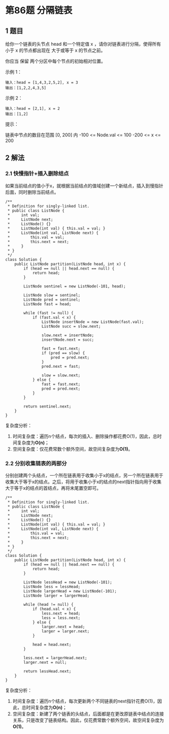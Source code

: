 # 第86题 分隔链表

## 1 题目

给你一个链表的头节点 head 和一个特定值 x ，请你对链表进行分隔，使得所有 小于 x 的节点都出现在 大于或等于 x 的节点之前。

你应当 保留 两个分区中每个节点的初始相对位置。

示例 1：

```
输入：head = [1,4,3,2,5,2], x = 3
输出：[1,2,2,4,3,5]
```

示例 2：

```
输入：head = [2,1], x = 2
输出：[1,2]
```


提示：

链表中节点的数目在范围 [0, 200] 内
-100 <= Node.val <= 100
-200 <= x <= 200

## 2 解法

### 2.1 快慢指针+插入删除结点

如果当前结点的值小于x，就根据当前结点的值域创建一个新结点，插入到慢指针后面，同时删除当前结点。

```
/**
 * Definition for singly-linked list.
 * public class ListNode {
 *     int val;
 *     ListNode next;
 *     ListNode() {}
 *     ListNode(int val) { this.val = val; }
 *     ListNode(int val, ListNode next) { 
 *         this.val = val;
 *         this.next = next; 
 *     }
 * }
 */
class Solution {
    public ListNode partition(ListNode head, int x) {
        if (head == null || head.next == null) {
            return head;
        }

        ListNode sentinel = new ListNode(-101, head);

        ListNode slow = sentinel;
        ListNode pred = sentinel;
        ListNode fast = head;

        while (fast != null) {
            if (fast.val < x) {
                ListNode insertNode = new ListNode(fast.val);
                ListNode succ = slow.next;

                slow.next = insertNode;
                insertNode.next = succ;

                fast = fast.next;
                if (pred == slow) {
                    pred = pred.next;
                }
                pred.next = fast;

                slow = slow.next;
            } else {
                fast = fast.next;
                pred = pred.next;
            }
        }

        return sentinel.next;
    }
}
```

复杂度分析：

1. 时间复杂度：遍历n个结点，每次的插入、删除操作都花费O(1)，因此，总时间复杂度为**O(n)**；
2. 空间复杂度：仅花费常数个额外空间，故空间复杂度为**O(1)**。

### 2.2 分别收集链表的两部分

分别创建两个头结点，一个所在链表用于收集小于x的结点，另一个所在链表用于收集大于等于x的结点。之后，将用于收集小于x的结点的next指针指向用于收集大于等于x的结点的首结点，再将末尾置空即可。

```
/**
 * Definition for singly-linked list.
 * public class ListNode {
 *     int val;
 *     ListNode next;
 *     ListNode() {}
 *     ListNode(int val) { this.val = val; }
 *     ListNode(int val, ListNode next) { 
 *         this.val = val; 
 *         this.next = next; 
 *     }
 * }
 */
class Solution {
    public ListNode partition(ListNode head, int x) {
        if (head == null || head.next == null) {
            return head;
        }

        ListNode lessHead = new ListNode(-101);
        ListNode less = lessHead;
        ListNode largerHead = new ListNode(-101);
        ListNode larger = largerHead;

        while (head != null) {
            if (head.val < x) {
                less.next = head;
                less = less.next;
            } else {
                larger.next = head;
                larger = larger.next;
            }

            head = head.next;
        }

        less.next = largerHead.next;
        larger.next = null;

        return lessHead.next;
    }
}
```

复杂度分析：

1. 时间复杂度：遍历n个结点，每次更新两个不同链表的next指针花费O(1)，因此，总时间复杂度为**O(n)**；
2. 空间复杂度：新建了两个链表的头结点，后面都是在更改原链表中结点的连接关系，只是改变了链表结构。因此，仅花费常数个额外空间，故空间复杂度为**O(1)**。

